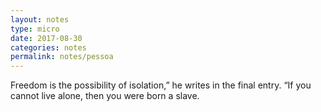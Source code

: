 ```yaml
---
layout: notes
type: micro
date: 2017-08-30
categories: notes
permalink: notes/pessoa
---
```


Freedom is the possibility of isolation,” he writes in the final entry. “If you cannot live alone, then you were born a slave.
